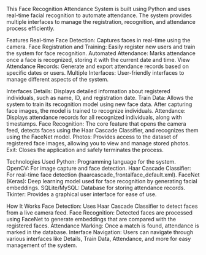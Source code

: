 This Face Recognition Attendance System is built using Python and uses real-time facial recognition to automate attendance. 
The system provides multiple interfaces to manage the registration, recognition, and attendance process efficiently.

Features
  Real-time Face Detection: Captures faces in real-time using the camera.
  Face Registration and Training: Easily register new users and train the system for face recognition.
  Automated Attendance: Marks attendance once a face is recognized, storing it with the current date and time.
  View Attendance Records: Generate and export attendance records based on specific dates or users.
  Multiple Interfaces: User-friendly interfaces to manage different aspects of the system.

Interfaces
  Details: Displays detailed information about registered individuals, such as name, ID, and registration date.
  Train Data: Allows the system to train its recognition model using new face data. After capturing face images, the model is trained to recognize individuals.
  Attendance: Displays attendance records for all recognized individuals, along with timestamps.
  Face Recognition: The core feature that opens the camera feed, detects faces using the Haar Cascade Classifier, and recognizes them using the FaceNet model.
  Photos: Provides access to the dataset of registered face images, allowing you to view and manage stored photos.
  Exit: Closes the application and safely terminates the process.

Technologies Used
  Python: Programming language for the system.
  OpenCV: For image capture and face detection.
  Haar Cascade Classifier: For real-time face detection (haarcascade_frontalface_default.xml).
  FaceNet (Keras): Deep learning model used for face recognition by generating facial embeddings.
  SQLite/MySQL: Database for storing attendance records.
  Tkinter: Provides a graphical user interface for ease of use.

How It Works
  Face Detection: Uses Haar Cascade Classifier to detect faces from a live camera feed.
  Face Recognition: Detected faces are processed using FaceNet to generate embeddings that are compared with the registered faces.
  Attendance Marking: Once a match is found, attendance is marked in the database.
  Interface Navigation: Users can navigate through various interfaces like Details, Train Data, Attendance, and more for easy management of the system.

